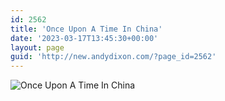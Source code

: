 ```yaml
---
id: 2562
title: 'Once Upon A Time In China'
date: '2023-03-17T13:45:30+00:00'
layout: page
guid: 'http://new.andydixon.com/?page_id=2562'
---
```


![Once Upon A Time In China](https://i0.wp.com/assets.g8x2.ldn.idrivee2-23.com/posters/Once%20Upon%20A%20Time%20In%20China%2001.jpg?w=1200&ssl=1 "Once Upon A Time In China")